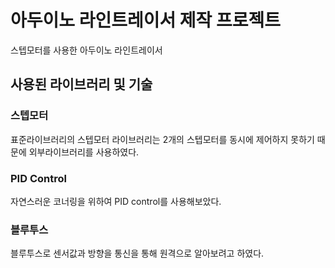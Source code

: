 # 아두이노 라인트레이서 제작 프로젝트
스텝모터를 사용한 아두이노 라인트레이서
## 사용된 라이브러리 및 기술
### 스텝모터
표준라이브러리의 스텝모터 라이브러리는 2개의 스텝모터를 동시에 제어하지 못하기 때문에 외부라이브러리를 사용하였다. 
### PID Control
자연스러운 코너링을 위하여 PID control를 사용해보았다.
### 블루투스
블루투스로 센서값과 방향을 통신을 통해 원격으로 알아보려고 하였다.
